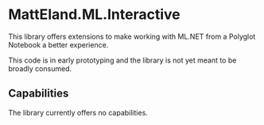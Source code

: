 # MattEland.ML.Interactive

This library offers extensions to make working with ML.NET from a Polyglot Notebook a better experience.

This code is in early prototyping and the library is not yet meant to be broadly consumed.

## Capabilities

The library currently offers no capabilities.